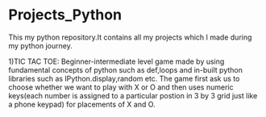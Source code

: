 # Projects_Python 
This my python repository.It contains all my projects which I made during my python journey.

1)TIC TAC TOE:
Beginner-intermediate level game made by using fundamental concepts of python such as def,loops and in-built python libraries such as IPython.display,random etc.
The game first ask us to choose whether we want to play with X or O and then uses numeric keys(each number is assigned to a particular postion in 3 by 3 grid just like a phone keypad) for placements of X and O.
